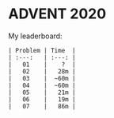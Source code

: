 # ADVENT 2020

My leaderboard:

    | Problem | Time  |
    | :---:   | :---: |
    |   01    |    ?  |
    |   02    |   28m |
    |   03    |  ~60m |
    |   04    |  ~60m |
    |   05    |   21m |
    |   06    |   19m |
    |   07    |   86m |


